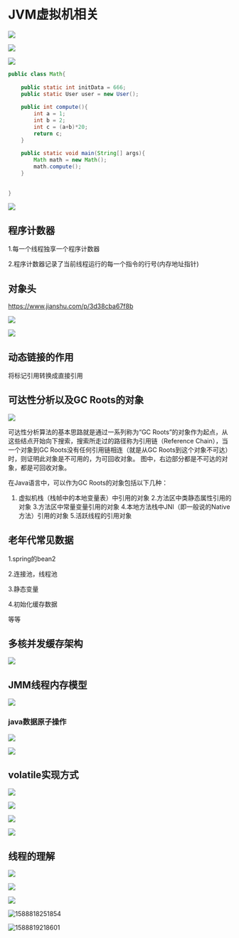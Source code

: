 # JVM虚拟机相关

![](F:\teachingNote\java面试\img\jdk体系结构.jpg)

![](F:\teachingNote\java面试\img\helloworld例子.png)

![](F:\teachingNote\java面试\img\jvm内存模型.png)

```java
public class Math{
    
    public static int initData = 666;
    public static User user = new User();
    
    public int compute(){
        int a = 1;
        int b = 2;
        int c = (a+b)*20;
        return c;
    }
    
    public static void main(String[] args){
        Math math = new Math();
        math.compute();
    }
    
    
}
```

![](F:\teachingNote\java面试\img\栈内存结构.png)

## 程序计数器

1.每一个线程独享一个程序计数器

2.程序计数器记录了当前线程运行的每一个指令的行号(内存地址指针)





## 对象头

https://www.jianshu.com/p/3d38cba67f8b

![](F:\teachingNote\java面试\img\对象组成.png)

![](F:\teachingNote\java面试\img\内存模型总.png)

## 动态链接的作用

将标记引用转换成直接引用

## 可达性分析以及GC Roots的对象

![](F:\teachingNote\java面试\img\gcroot.png)

可达性分析算法的基本思路就是通过一系列称为“GC Roots”的对象作为起点，从这些结点开始向下搜索，搜索所走过的路径称为引用链（Reference Chain），当一个对象到GC Roots没有任何引用链相连（就是从GC Roots到这个对象不可达）时，则证明此对象是不可用的，为可回收对象。 图中，右边部分都是不可达的对象，都是可回收对象。

在Java语言中，可以作为GC Roots的对象包括以下几种：

1. 虚拟机栈（栈帧中的本地变量表）中引用的对象
2.方法区中类静态属性引用的对象
3.方法区中常量变量引用的对象
4.本地方法栈中JNI（即一般说的Native方法）引用的对象
5.活跃线程的引用对象

## 老年代常见数据

1.spring的bean2

2.连接池，线程池

3.静态变量

4.初始化缓存数据

等等



## 多核并发缓存架构

![](F:\teachingNote\java面试\img\多核并发缓存架构.png)







## JMM线程内存模型

![](F:\teachingNote\java面试\img\jmm模型.png)

### java数据原子操作

![](F:\teachingNote\java面试\img\java内存原子性操作.png)

![](F:\teachingNote\java面试\img\jmm内存模型.png)

## volatile实现方式

![](F:\teachingNote\java面试\img\volatile实现方式.png)

![](F:\teachingNote\java面试\img\volatile底层原理.png)

![](F:\teachingNote\java面试\img\汇编指令.png)

![](F:\teachingNote\java面试\img\volitale可见性.png)

## 线程的理解

![](F:\teachingNote\java面试\img\线程理解.png)

![](F:\teachingNote\java面试\img\内核线程.png)

![](F:\teachingNote\java面试\img\两种线程.png)

![1588818251854](C:\Users\bbzha\AppData\Roaming\Typora\typora-user-images\1588818251854.png)

![1588819218601](C:\Users\bbzha\AppData\Roaming\Typora\typora-user-images\1588819218601.png)

